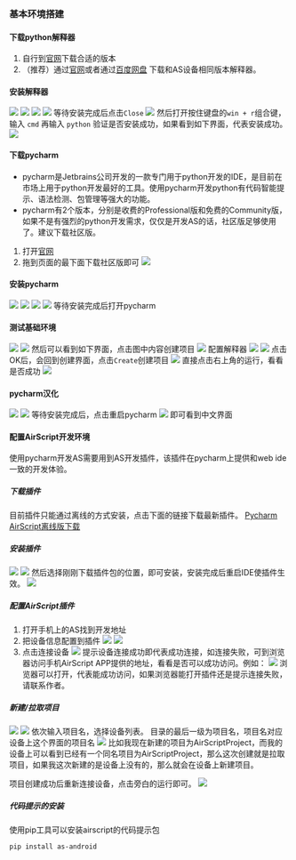 ### 基本环境搭建

#### 下载python解释器

1. 自行到[官网](https://www.python.org/downloads/)下载合适的版本
2. （推荐）通过[官网](https://www.python.org/ftp/python/3.8.10/python-3.8.10-amd64.exe)或者通过[百度网盘](https://pan.baidu.com/s/1VVIscWwUVltYCAwdLiMSQw?pwd=yvw8) 下载和AS设备相同版本解释器。

#### 安装解释器
![](/assets/img/tool/pycharm/20230812203420.png)
![](/assets/img/tool/pycharm/20230812203453.png)
![](/assets/img/tool/pycharm/20230812203513.png)
![](/assets/img/tool/pycharm/20230812203559.png)
等待安装完成后点击`Close`
![](/assets/img/tool/pycharm/20230812203705.png)
然后打开按住键盘的`win + r`组合键，输入 `cmd` 再输入 `python` 验证是否安装成功，如果看到如下界面，代表安装成功。
![](/assets/img/tool/pycharm/20230812203828.png)
#### 下载pycharm
- pycharm是Jetbrains公司开发的一款专门用于python开发的IDE，是目前在市场上用于python开发最好的工具。使用pycharm开发python有代码智能提示、语法检测、包管理等强大的功能。
- pycharm有2个版本，分别是收费的Professional版和免费的Community版，如果不是有强烈的python开发需求，仅仅是开发AS的话，社区版足够使用了。建议下载社区版。

1. 打开[官网](https://www.jetbrains.com/pycharm/download/)
2. 拖到页面的最下面下载社区版即可
![](/assets/img/tool/pycharm/20230812204132.png)

#### 安装pycharm
![](/assets/img/tool/pycharm/20230812204514.png)
![](/assets/img/tool/pycharm/20230812204618.png)
![](/assets/img/tool/pycharm/20230812204634.png)
![](/assets/img/tool/pycharm/20230812204649.png)
等待安装完成后打开pycharm

#### 测试基础环境
![](/assets/img/tool/pycharm/20230812204844.png)
![](/assets/img/tool/pycharm/20230812204906.png)
然后可以看到如下界面，点击图中内容创建项目
![](/assets/img/tool/pycharm/20230812205050.png)
配置解释器
![](/assets/img/tool/pycharm/20230812205244.png)
![](/assets/img/tool/pycharm/20230812205323.png)
点击OK后，会回到创建界面，点击`Create`创建项目
![](/assets/img/tool/pycharm/20230812205411.png)
直接点击右上角的运行，看看是否成功
![](/assets/img/tool/pycharm/20230812205627.png)

#### pycharm汉化
![](/assets/img/tool/pycharm/20230812210229.png)
![](/assets/img/tool/pycharm/20230812210405.png)
等待安装完成后，点击重启pycharm
![](/assets/img/tool/pycharm/20230812210539.png)
即可看到中文界面


#### 配置AirScript开发环境

使用pycharm开发AS需要用到AS开发插件，该插件在pycharm上提供和web ide一致的开发体验。

##### 下载插件
目前插件只能通过离线的方式安装，点击下面的链接下载最新插件。
[Pycharm AirScript离线版下载](https://pan.baidu.com/s/1UGM6ucM_Wn7X4RiAQm7q9g?pwd=pggv)
##### 安装插件
![](/assets/img/tool/pycharm/20230812211222.png)
![](/assets/img/tool/pycharm/20230812211302.png)
然后选择刚刚下载插件包的位置，即可安装，安装完成后重启IDE使插件生效。
![](/assets/img/tool/pycharm/20230812211403.png)

##### 配置AirScript插件

1. 打开手机上的AS找到开发地址
2. 把设备信息配置到插件
![](/assets/img/tool/pycharm/20230812213238.png)
![](/assets/img/tool/pycharm/20230812213507.png)
3. 点击连接设备
![](/assets/img/tool/pycharm/20230812213620.png)
提示设备连接成功即代表成功连接，如连接失败，可到浏览器访问手机AirScript APP提供的地址，看看是否可以成功访问。例如：
![](/assets/img/tool/pycharm/20230812213726.png)
浏览器可以打开，代表能成功访问，如果浏览器能打开插件还是提示连接失败，请联系作者。

##### 新建/拉取项目
![](/assets/img/tool/pycharm/20230812214033.png)
![](/assets/img/tool/pycharm/20230812214357.png)
依次输入项目名，选择设备列表。
目录的最后一级为项目名，项目名对应设备上这个界面的项目名
![](/assets/img/tool/pycharm/20230812214510.png)
比如我现在新建的项目为AirScriptProject，而我的设备上可以看到已经有一个同名项目为AirScriptProject，那么这次创建就是拉取项目，如果我这次新建的是设备上没有的，那么就会在设备上新建项目。

项目创建成功后重新连接设备，点击旁白的运行即可。
![](/assets/img/tool/pycharm/20230812220133.png)

##### 代码提示的安装
使用pip工具可以安装airscript的代码提示包
```bash
pip install as-android
```
